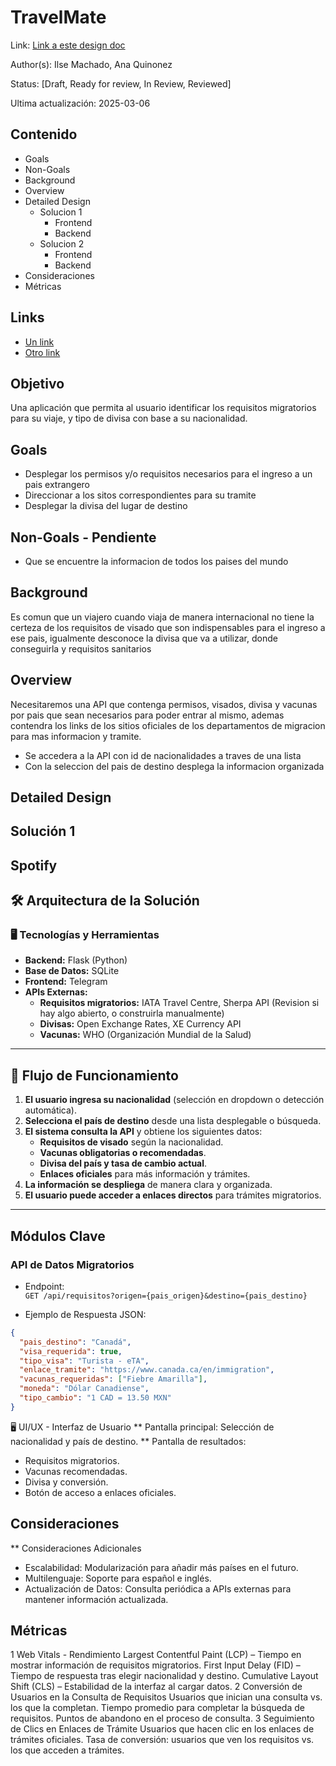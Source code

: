 # TravelMate
Link: [Link a este design doc](#)

Author(s): Ilse Machado, Ana Quinonez

Status: [Draft, Ready for review, In Review, Reviewed]

Ultima actualización: 2025-03-06

## Contenido
- Goals
- Non-Goals
- Background
- Overview
- Detailed Design
  - Solucion 1
    - Frontend
    - Backend
  - Solucion 2
    - Frontend
    - Backend
- Consideraciones
- Métricas

## Links
- [Un link](#)
- [Otro link](#)

## Objetivo
Una aplicación que permita al usuario identificar los requisitos migratorios para su viaje, y tipo de divisa
con base a su nacionalidad.

## Goals
- Desplegar los permisos y/o requisitos necesarios para el ingreso a un pais extrangero 
- Direccionar a los sitos correspondientes para su  tramite
- Desplegar la divisa del lugar de destino
## Non-Goals - Pendiente
- Que se encuentre la informacion de todos los paises del mundo 

## Background
Es comun que un viajero cuando viaja de manera internacional no tiene la certeza de los requisitos de visado  que son indispensables para
el ingreso a ese pais, igualmente desconoce la divisa que va a utilizar, donde conseguirla y requisitos sanitarios 

## Overview
Necesitaremos una API que contenga permisos, visados, divisa y vacunas por pais que sean necesarios para poder entrar al mismo, ademas 
contendra los links de los sitios oficiales de los departamentos de migracion para mas informacion y tramite. 

-  Se accedera a la API con id de nacionalidades a traves de una lista 
-  Con la seleccion del pais de destino desplega la informacion organizada

## Detailed Design

## Solución 1

## Spotify

## **🛠️ Arquitectura de la Solución**

### **🖥️ Tecnologías y Herramientas**
- **Backend:** Flask (Python) 
- **Base de Datos:**  SQLite
- **Frontend:** Telegram
- **APIs Externas:**
  - **Requisitos migratorios:** IATA Travel Centre, Sherpa API (Revision si hay algo abierto, o construirla manualmente)
  - **Divisas:** Open Exchange Rates, XE Currency API
  - **Vacunas:** WHO (Organización Mundial de la Salud)

---

## **🔄 Flujo de Funcionamiento**
1. **El usuario ingresa su nacionalidad** (selección en dropdown o detección automática).
2. **Selecciona el país de destino** desde una lista desplegable o búsqueda.
3. **El sistema consulta la API** y obtiene los siguientes datos:
   - **Requisitos de visado** según la nacionalidad.
   - **Vacunas obligatorias o recomendadas**.
   - **Divisa del país y tasa de cambio actual**.
   - **Enlaces oficiales** para más información y trámites.
4. **La información se despliega** de manera clara y organizada.
5. **El usuario puede acceder a enlaces directos** para trámites migratorios.

---

##  Módulos Clave

###  API de Datos Migratorios
- Endpoint:  
``` GET /api/requisitos?origen={pais_origen}&destino={pais_destino} ```

- Ejemplo de Respuesta JSON:
```json
{
  "pais_destino": "Canadá",
  "visa_requerida": true,
  "tipo_visa": "Turista - eTA",
  "enlace_tramite": "https://www.canada.ca/en/immigration",
  "vacunas_requeridas": ["Fiebre Amarilla"],
  "moneda": "Dólar Canadiense",
  "tipo_cambio": "1 CAD = 13.50 MXN"
}
```
🖥️ UI/UX - Interfaz de Usuario
** Pantalla principal: Selección de nacionalidad y país de destino.
** Pantalla de resultados:
- Requisitos migratorios.
- Vacunas recomendadas.
- Divisa y conversión.
- Botón de acceso a enlaces oficiales.

## Consideraciones
** Consideraciones Adicionales
- Escalabilidad: Modularización para añadir más países en el futuro.
- Multilenguaje: Soporte para español e inglés.
- Actualización de Datos: Consulta periódica a APIs externas para mantener información actualizada.

## Métricas
1 Web Vitals - Rendimiento
Largest Contentful Paint (LCP) – Tiempo en mostrar información de requisitos migratorios.
First Input Delay (FID) – Tiempo de respuesta tras elegir nacionalidad y destino.
Cumulative Layout Shift (CLS) – Estabilidad de la interfaz al cargar datos.
2 Conversión de Usuarios en la Consulta de Requisitos
Usuarios que inician una consulta vs. los que la completan.
Tiempo promedio para completar la búsqueda de requisitos.
Puntos de abandono en el proceso de consulta.
3  Seguimiento de Clics en Enlaces de Trámite
Usuarios que hacen clic en los enlaces de trámites oficiales.
Tasa de conversión: usuarios que ven los requisitos vs. los que acceden a trámites.
